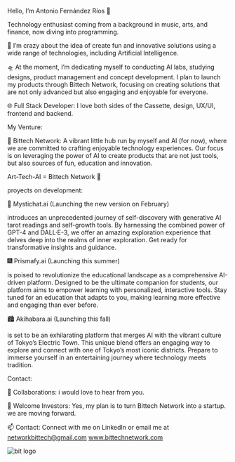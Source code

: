 Hello, I’m Antonio Fernández Ríos 👋

Technology enthusiast coming from a background in music, arts, and finance, now diving into programming.

🌟 I’m crazy about the idea of create fun and innovative solutions using a wide range of technologies, including Artificial Intelligence.

🛸 At the moment, I’m dedicating myself to conducting AI labs, studying designs, product management and concept development. I plan to launch my products through Bittech Network, focusing on creating solutions that are not only advanced but also engaging and enjoyable for everyone.

🌐 Full Stack Developer: I love both sides of the Cassette, design, UX/UI, frontend and backend.

My Venture:

🚀 Bittech Network: A vibrant little hub run by myself and AI (for now), where we are committed to crafting enjoyable technology experiences. Our focus is on leveraging the power of AI to create products that are not just tools, but also sources of fun, education and innovation.

Art-Tech-AI = Bittech Network 💾

proyects on development:

🌠 Mystichat.ai (Launching the new version on February)

introduces an unprecedented journey of self-discovery with generative AI tarot readings and self-growth tools. By harnessing the combined power of GPT-4 and DALL·E-3, we offer an amazing exploration experience that delves deep into the realms of inner exploration. Get ready for transformative insights and guidance.

🎆 Prismafy.ai (Launching this summer)

is poised to revolutionize the educational landscape as a comprehensive AI-driven platform. Designed to be the ultimate companion for students, our platform aims to empower learning with personalized, interactive tools. Stay tuned for an education that adapts to you, making learning more effective and engaging than ever before.

🏙️ Akihabara.ai (Launching this fall)

is set to be an exhilarating platform that merges AI with the vibrant culture of Tokyo’s Electric Town. This unique blend offers an engaging way to explore and connect with one of Tokyo’s most iconic districts. Prepare to immerse yourself in an entertaining journey where technology meets tradition.

Contact:

🤝 Collaborations: i would love to hear from you. 

💎 Welcome Investors: Yes, my plan is to turn Bittech Network into a startup. we are moving forward.

📫 Contact: Connect with me on LinkedIn or email me at networkbittech@gmail.com www.bittechnetwork.com


![bit logo](https://github.com/Kukaloka1/Kukaloka1/assets/130247025/a127acb3-5baf-48c3-b9e1-4f5158c8fd2b)
